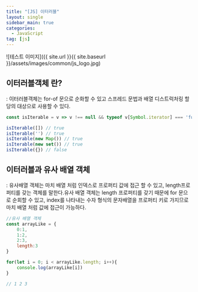 ```yaml
---
title: "[JS] 이터러블"
layout: single
sidebar_main: true
categories:
  - JavaScript
tag: [js]
---
```


![테스트 이미지]({{ site.url }}{{ site.baseurl }}/assets/images/common/js_logo.jpg)

## 이터러블객체 란?

:  이터러블객체는 for-of 문으로 순화할 수 있고 스프레드 문법과 배열 디스트럭처링 할당의 대상으로 사용할 수 있다.

```jsx
const isIterable = v => v !== null && typeof v[Symbol.iterator] === 'function'

isIterable([]) // true
isIterable('') // true
isIterable(new Map()) // true
isIterable(new set()) // true
isIterable({}) // false
```

## 이터러블과 유사 배열 객체

: 유사배열 객체는 마치 배열 처럼 인덱스로 프로퍼티 값에 접근 할 수 있고, length프로퍼티를 갖는 객체를 말한다.유사 배열 객체는 length 프로퍼티를 갖기 때문에 for 문으로 순회할 수 있고, index를 나타내는 수자 형식의 문자배열을 프로퍼티 키로 가지므로 마치 배열 처럼 값에 접근이 가능하다.

```jsx
//유사 배열 객체
const arrayLike = {
	0:1,
	1:2,
	2:3,
	length:3
}

for(let i = 0; i < arrayLike.length; i++){
	console.log(arrayLike[i])
}

// 1 2 3
```

<br /><br /><br /><br />

